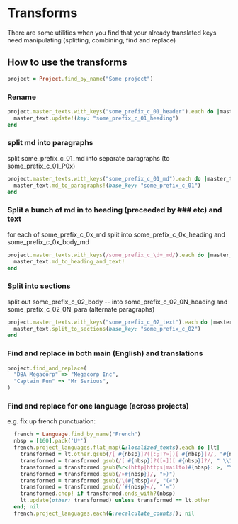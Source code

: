 # Transforms

There are some utilities when you find that your already translated keys need manipulating (splitting, combining, find and replace)

## How to use the transforms

```ruby
project = Project.find_by_name("Some project")
```

### Rename

```ruby
project.master_texts.with_keys("some_prefix_c_01_header").each do |master_text|
  master_text.update!(key: "some_prefix_c_01_heading")
end
```

### split md into paragraphs

split some_prefix_c_01_md into separate paragraphs (to some_prefix_c_01_P0x)

```ruby
project.master_texts.with_keys("some_prefix_c_01_md").each do |master_text|
  master_text.md_to_paragraphs!(base_key: "some_prefix_c_01")
end
```

### Split a bunch of md in to heading (preceeded by ### etc) and text 

for each of some_prefix_c_0x_md split into some_prefix_c_0x_heading and some_prefix_c_0x_body_md

```ruby
project.master_texts.with_keys(/some_prefix_c_\d+_md/).each do |master_text|
  master_text.md_to_heading_and_text!
end
```

### Split into sections 

split out some_prefix_c_02_body -- into  some_prefix_c_02_0N_heading and  some_prefix_c_02_0N_para (alternate paragraphs)

```ruby
project.master_texts.with_keys("some_prefix_c_02_text").each do |master_text|
  master_text.split_to_sections(base_key: "some_prefix_c_02")
end
```

### Find and replace in both main (English) and translations

```ruby
project.find_and_replace(
  "DBA Megacorp" => "Megacorp Inc",
  "Captain Fun" => "Mr Serious",
)
```
### Find and replace for one language (across projects)

e.g. fix up french punctuation:

```ruby
  french = Language.find_by_name("French")
  nbsp = [160].pack('U*')
  french.project_languages.flat_map(&:localized_texts).each do |lt|
    transformed = lt.other.gsub(/[ #{nbsp}]?([:;!?»])[ #{nbsp}]?/, "#{nbsp}\\1 ")
    transformed = transformed.gsub(/[ #{nbsp}]?([«])[ #{nbsp}]?/, " \\1#{nbsp}").strip
    transformed = transformed.gsub(%r<(http|https|mailto)#{nbsp}: >, "\\1:") # fix improperly changed urls
    transformed = transformed.gsub(/»#{nbsp})/, "»)")
    transformed = transformed.gsub(/\(#{nbsp}«/, "(«")
    transformed = transformed.gsub(/’#{nbsp}«/, "’«")
    transformed.chop! if transformed.ends_with?(nbsp)
    lt.update(other: transformed) unless transformed == lt.other
  end; nil
  french.project_languages.each(&:recalculate_counts!); nil
```
